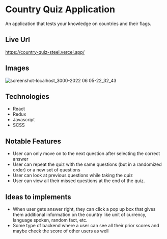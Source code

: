 # Country Quiz Application
An application that tests your knowledge on countries and their flags.

## Live Url
https://country-quiz-steel.vercel.app/

## Images
![screenshot-localhost_3000-2022 06 05-22_32_43](https://user-images.githubusercontent.com/72288176/172100929-41f71646-03c6-49b5-bafe-613c8d6b3e07.png)


## Technologies
* React
* Redux
* Javascript
* SCSS


## Notable Features
* User can only move on to the next question after selecting the correct answer
* User can repeat the quiz with the same questions (but in a randomized order) or a new set of questions
* User can look at previous questions while taking the quiz
* User can view all their missed questions at the end of the quiz.

## Ideas to implements
* When user gets answer right, they can click a pop up box that gives them additional information on the country like unit of currency, language spoken, random fact, etc.
* Some type of backend where a user can see all their prior scores and maybe check the score of other users as well

